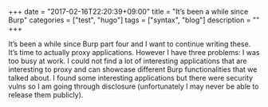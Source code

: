 +++
date = "2017-02-16T22:20:39+09:00"
title = "It’s been a while since Burp"
categories = ["test", "hugo"]
tags = ["syntax", "blog"]
description = ""
+++

It’s been a while since Burp part four and I want to continue writing these. It’s time to actually proxy applications. However I have three problems: I was too busy at work. I could not find a lot of interesting applications that are interesting to proxy and can showcase different Burp functionalities that we talked about. I found some interesting applications but there were security vulns so I am going through disclosure (unfortunately I may never be able to release them publicly).
